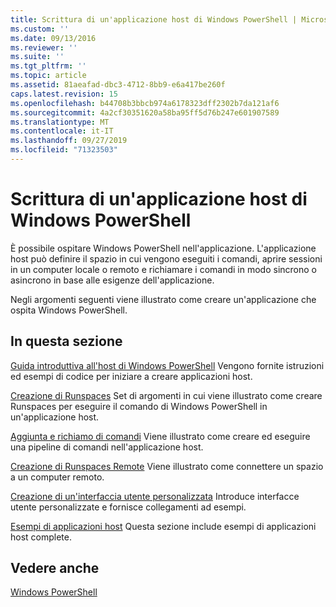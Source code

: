 ```yaml
---
title: Scrittura di un'applicazione host di Windows PowerShell | Microsoft Docs
ms.custom: ''
ms.date: 09/13/2016
ms.reviewer: ''
ms.suite: ''
ms.tgt_pltfrm: ''
ms.topic: article
ms.assetid: 81aeafad-dbc3-4712-8bb9-e6a417be260f
caps.latest.revision: 15
ms.openlocfilehash: b44708b3bbcb974a6178323dff2302b7da121af6
ms.sourcegitcommit: 4a2cf30351620a58ba95ff5d76b247e601907589
ms.translationtype: MT
ms.contentlocale: it-IT
ms.lasthandoff: 09/27/2019
ms.locfileid: "71323503"
---
```

# <a name="writing-a-windows-powershell-host-application"></a>Scrittura di un'applicazione host di Windows PowerShell

È possibile ospitare Windows PowerShell nell'applicazione. L'applicazione host può definire il spazio in cui vengono eseguiti i comandi, aprire sessioni in un computer locale o remoto e richiamare i comandi in modo sincrono o asincrono in base alle esigenze dell'applicazione.

Negli argomenti seguenti viene illustrato come creare un'applicazione che ospita Windows PowerShell.

## <a name="in-this-section"></a>In questa sezione

[Guida introduttiva all'host di Windows PowerShell](./windows-powershell-host-quickstart.md) Vengono fornite istruzioni ed esempi di codice per iniziare a creare applicazioni host.

[Creazione di Runspaces](./creating-runspaces.md) Set di argomenti in cui viene illustrato come creare Runspaces per eseguire il comando di Windows PowerShell in un'applicazione host.

[Aggiunta e richiamo di comandi](./adding-and-invoking-commands.md) Viene illustrato come creare ed eseguire una pipeline di comandi nell'applicazione host.

[Creazione di Runspaces Remote](./creating-remote-runspaces.md) Viene illustrato come connettere un spazio a un computer remoto.

[Creazione di un'interfaccia utente personalizzata](./creating-a-custom-user-interface.md) Introduce interfacce utente personalizzate e fornisce collegamenti ad esempi.

[Esempi di applicazioni host](./host-application-samples.md) Questa sezione include esempi di applicazioni host complete.

## <a name="see-also"></a>Vedere anche

[Windows PowerShell](https://msdn.microsoft.com/en-us/b41a2af3-aec1-402d-8e18-c2c26be461ff)
